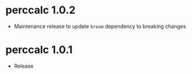 # perccalc 1.0.2

* Maintenance release to update `broom` dependency to breaking changes

# perccalc 1.0.1

* Release
